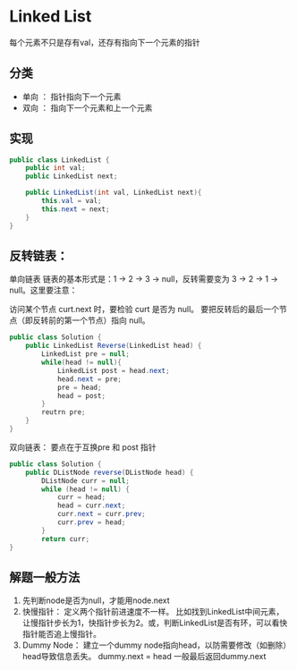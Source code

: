# Linked List

每个元素不只是存有val，还存有指向下一个元素的指针

## 分类
 * 单向 ： 指针指向下一个元素
 * 双向 ： 指向下一个元素和上一个元素

## 实现
```c#
public class LinkedList {
    public int val;
    public LinkedList next;

    public LinkedList(int val, LinkedList next){
        this.val = val;
        this.next = next;
    }
}
```

## 反转链表：
单向链表
链表的基本形式是：1 -> 2 -> 3 -> null，反转需要变为 3 -> 2 -> 1 -> null。这里要注意：

访问某个节点 curt.next 时，要检验 curt 是否为 null。
要把反转后的最后一个节点（即反转前的第一个节点）指向 null。

```c#
public class Solution {
    public LinkedList Reverse(LinkedList head) {
        LinkedList pre = null;
        while(head != null){
            LinkedList post = head.next;
            head.next = pre;
            pre = head;
            head = post;
        }
        reutrn pre;
    }
}

```

双向链表：
要点在于互换pre 和 post 指针

```c#
public class Solution {
    public DListNode reverse(DListNode head) {
        DListNode curr = null;
        while (head != null) {
            curr = head;
            head = curr.next;
            curr.next = curr.prev;
            curr.prev = head;
        }
        return curr;
}

```

## 解题一般方法
1. 先判断node是否为null，才能用node.next 
2. 快慢指针： 定义两个指针前进速度不一样。 比如找到LinkedList中间元素，让慢指针步长为1，快指针步长为2。或，判断LinkedList是否有环，可以看快指针能否追上慢指针。
3. Dummy Node：
建立一个dummy node指向head，以防需要修改（如删除）head导致信息丢失。 dummy.next = head
一般最后返回dummy.next
